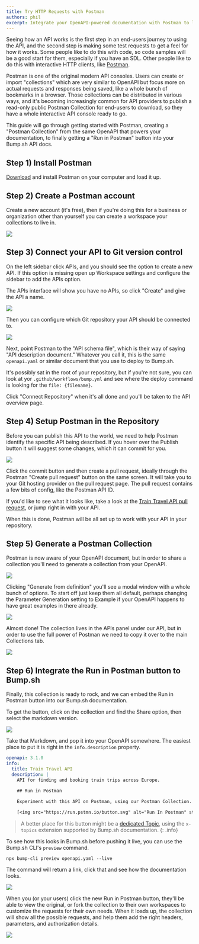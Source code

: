 ```yaml
---
title: Try HTTP Requests with Postman
authors: phil
excerpt: Integrate your OpenAPI-powered documentation with Postman to let customers try your API out, right from the API docs.
---
```


Seeing how an API works is the first step in an end-users journey to using the API, and the second step is making some test requests to get a feel for how it works. Some people like to do this with code, so code samples will be a good start for them, especially if you have an SDL. Other people like to do this with interactive HTTP clients, like [Postman](https://postman.com/).

Postman is one of the original modern API consoles. Users can create or import "collections" which are very similar to OpenAPI but focus more on actual requests and responses being saved, like a whole bunch of bookmarks in a browser. Those collections can be distributed in various ways, and it's becoming increasingly common for API providers to publish a read-only public Postman Collection for end-users to download, so they have a whole interactive API console ready to go.

This guide will go through getting started with Postman, creating a "Postman Collection" from the same OpenAPI that powers your documentation, to finally getting a "Run in Postman" button into your Bump.sh API docs.

## Step 1) Install Postman

[Download](https://www.postman.com/downloads/) and install Postman on your computer and load it up.

## Step 2) Create a Postman account

Create a new account (it's free), then if you're doing this for a business or organization other than yourself you can create a workspace your collections to live in.

![](/images/guides/try-it-out/postman-create-workspace.png)

## Step 3) Connect your API to Git version control

On the left sidebar click APIs, and you should see the option to create a new API. If this option is missing open up Workspace settings and configure the sidebar to add the APIs option.

The APIs interface will show you have no APIs, so click "Create" and give the API a name.

![](/images/guides/try-it-out/postman-new-api.png)

Then you can configure which Git repository your API should be connected to.

![](/images/guides/try-it-out/postman-connect-repository.png)

Next, point Postman to the "API schema file", which is their way of saying "API description document." Whatever you call it, this is the same `openapi.yaml` or similar document that you use to deploy to Bump.sh.

It's possibly sat in the root of your repository, but if you're not sure, you can look at yor `.github/workflows/bump.yml` and see where the deploy command is looking for the `file: {filename}`. 

Click "Connect Repository" when it's all done and you'll be taken to the API overview page.

## Step 4) Setup Postman in the Repository

Before you can publish this API to the world, we need to help Postman identify the specific API being described. If you hover over the Publish button it will suggest some changes, which it can commit for you.

![](/images/guides/try-it-out/generate-from-definition.png)

Click the commit button and then create a pull request, ideally through the Postman "Create pull request" button on the same screen. It will take you to your Git hosting provider on the pull request page. The pull request contains a few bits of config, like the Postman API ID. 

If you'd like to see what it looks like, take a look at the [Train Travel API pull request](https://github.com/bump-sh-examples/train-travel-api/pull/17/files ), or jump right in with your API. 

When this is done, Postman will be all set up to work with your API in your repository.

## Step 5) Generate a Postman Collection

Postman is now aware of your OpenAPI document, but in order to share a collection you'll need to generate a collection from your OpenAPI.

![](/images/guides/try-it-out/postman-commit.png)

Clicking "Generate from definition" you'll see a modal window with a whole bunch of options. To start off just keep them all default, perhaps changing the Parameter Generation setting to Example if your OpenAPI happens to have great examples in there already.

![](/images/guides/try-it-out/generate-modal.png)

Almost done! The collection lives in the APIs panel under our API, but in order to use the full power of Postman we need to copy it over to the main Collections tab.

![](/images/guides/try-it-out/copy-to-collections.png)

## Step 6) Integrate the Run in Postman button to Bump.sh

Finally, this collection is ready to rock, and we can embed the Run in Postman button into our Bump.sh documentation. 

To get the button, click on the collection and find the Share option, then select the markdown version.

![](/images/guides/try-it-out/postman-share-button.png)

Take that Markdown, and pop it into your OpenAPI somewhere. The easiest place to put it is right in the `info.description` property. 

```yaml
openapi: 3.1.0
info:
  title: Train Travel API
  description: |
    API for finding and booking train trips across Europe.

    ## Run in Postman

    Experiment with this API on Postman, using our Postman Collection.
    
    [<img src="https://run.pstmn.io/button.svg" alt="Run In Postman" style="width: 128px; height: 32px;">](https://app.getpostman.com/run-collection/9265903-7a75a0d0-b108-4436-ba54-c6139698dc08?action=collection%2Ffork&source=rip_markdown&collection-url=entityId%3D9265903-7a75a0d0-b108-4436-ba54-c6139698dc08%26entityType%3Dcollection%26workspaceId%3Df507f69d-9564-419c-89a2-cb8e4c8c7b8f)
```

> A better place for this button might be a [dedicated Topic](/help/enhance-documentation-content/topics/), using the `x-topics` extension supported by Bump.sh documentation.
{: .info}

To see how this looks in Bump.sh before pushing it live, you can use the Bump.sh CLI's `preview` command.

```
npx bump-cli preview openapi.yaml --live
```

The command will return a link, click that and see how the documentation looks.

![](/images/guides/try-it-out/bump-docs-postman-button.png)

When you (or your users) click the new Run in Postman button, they'll be able to view the original, or fork the collection to their own workspaces to customize the requests for their own needs. When it loads up, the collection will show all the possible requests, and help them add the right headers, parameters, and authorization details.

![](/images/guides/try-it-out/postman-view.png)
